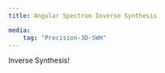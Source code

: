 ```yaml
---
title: Angular Spectrum Inverse Synthesis

media:
    tag: "Precision-3D-SWH"
---
```

Inverse Synthesis!